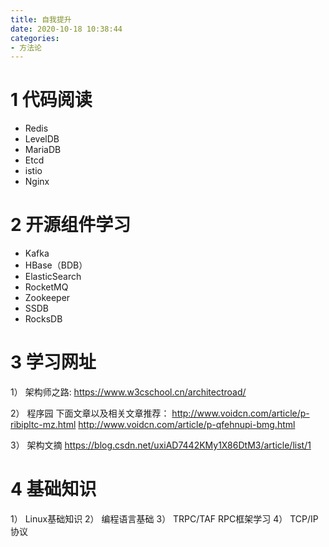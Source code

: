 ```yaml
---
title: 自我提升
date: 2020-10-18 10:38:44
categories:
- 方法论
---
```


# 1 代码阅读
* Redis
* LevelDB
* MariaDB
* Etcd
* istio
* Nginx

# 2 开源组件学习
* Kafka
* HBase（BDB）
* ElasticSearch
* RocketMQ
* Zookeeper
* SSDB
* RocksDB

# 3 学习网址
1） 架构师之路:
https://www.w3cschool.cn/architectroad/

2） 程序园
下面文章以及相关文章推荐：
http://www.voidcn.com/article/p-ribipltc-mz.html
http://www.voidcn.com/article/p-qfehnupi-bmg.html

3） 架构文摘
https://blog.csdn.net/uxiAD7442KMy1X86DtM3/article/list/1

# 4 基础知识
1） Linux基础知识
2） 编程语言基础
3） TRPC/TAF RPC框架学习
4） TCP/IP协议

